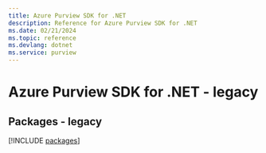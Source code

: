 ```yaml
---
title: Azure Purview SDK for .NET
description: Reference for Azure Purview SDK for .NET
ms.date: 02/21/2024
ms.topic: reference
ms.devlang: dotnet
ms.service: purview
---
```

# Azure Purview SDK for .NET - legacy
## Packages - legacy
[!INCLUDE [packages](purview-index.md)]